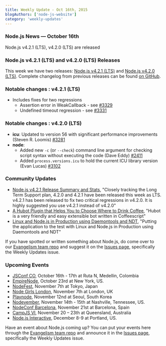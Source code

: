 ```yaml
---
title: Weekly Update - Oct 16th, 2015
blogAuthors: ['node-js-website']
category: 'weekly-updates'
---
```


### Node.js News — October 16th

Node.js v4.2.1 (LTS), v4.2.0 (LTS) are released

### Node.js v4.2.1 (LTS) and v4.2.0 (LTS) Releases

This week we have two releases: [Node.js v4.2.1 (LTS)](https://nodejs.org/en/blog/release/v4.2.1/) and [Node.js v4.2.0 (LTS)](https://nodejs.org/en/blog/release/v4.2.0/). Complete changelog from previous releases can be found [on GitHub](https://github.com/nodejs/node/blob/master/CHANGELOG.md).

### Notable changes : v4.2.1 (LTS)

* Includes fixes for two regressions
  * Assertion error in WeakCallback - see [#3329](https://github.com/nodejs/node/pull/3329)
  * Undefined timeout regression - see [#3331](https://github.com/nodejs/node/pull/3331)

### Notable changes : v4.2.0 (LTS)

* **icu**: Updated to version 56 with significant performance improvements (Steven R. Loomis) [#3281](https://github.com/nodejs/node/pull/3281)
* **node**:
  * Added new `-c` (or `--check`) command line argument for checking script syntax without executing the code (Dave Eddy) [#2411](https://github.com/nodejs/node/pull/2411)
  * Added `process.versions.icu` to hold the current ICU library version (Evan Lucas) [#3102](https://github.com/nodejs/node/pull/3102)

### Community Updates

* [Node.js v4.2.1 Release Summary and Stats](https://nodesource.com/blog/nodejs-v421-release-summary-and-stats), "Closely tracking the Long Term Support plan, 4.2.0 and 4.2.1 have been released this week as LTS. v4.2.1 has been released to fix two critical regressions in v4.2.0. It is highly suggested you use v4.2.1 instead of v4.2.0"
* [A Hubot Plugin that Helps You to Choose Where to Drink Coffee](http://ditrospecta.com/javascript/plugin/hubot/2015/10/03/hubot-plugin-choose-place-to-drink-coffee.html), "Hubot is a very friendly and easy extensible bot written in Coffeescript"
* [Linux and Node.js in Production using Daemontools and NDT](http://www.serverpals.com/blog/linux-nodejs-in-production-using-daemontools-ndt), "Putting the application to the test with Linux and Node.js in Production using Daemontools and NDT"

If you have spotted or written something about Node.js, do come over to our [Evangelism team repo](https://github.com/nodejs/evangelism) and suggest it on the [Issues page](https://github.com/nodejs/evangelism/issues), specifically the Weekly Updates issue.

### Upcoming Events

* [JSConf CO](http://www.jsconf.co/), October 16th - 17th at Ruta N, Medellin, Colombia
* [EmpireNode](http://2015.empirenode.org/), October 23rd at New York, US.
* [NodeFest](http://nodefest.jp/2015/), November 7th at Tokyo, Japan
* [Node Girls London](https://nodegirls.typeform.com/to/atW4HR), November 7th at London, UK
* [Playnode](http://playnode.io/), November 12nd at Seoul, South Korea
* [Nodevember](http://nodevember.org/), November 14th - 15th at Nashville, Tennessee, US.
* [NodeConf Barcelona](https://ti.to/barcelonajs/nodeconf-barcelona-2015), November 21st at Barcelona, Spain
* [CampJS VI](http://vi.campjs.com), November 20 – 23th at Queensland, Australia
* [Node.js Interactive](http://events.linuxfoundation.org/events/node-interactive), December 8-9 at Portland, US.

Have an event about Node.js coming up? You can put your events here through the [Evangelism team repo](https://github.com/nodejs/evangelism) and announce it in the [Issues page](https://github.com/nodejs/evangelism/issues), specifically the Weekly Updates issue.
